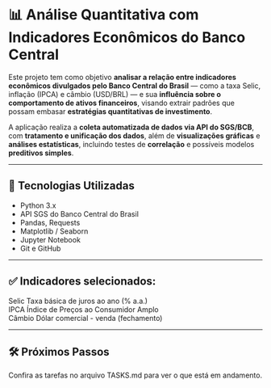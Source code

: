 # 📊 Análise Quantitativa com Indicadores Econômicos do Banco Central

Este projeto tem como objetivo **analisar a relação entre indicadores econômicos divulgados pelo Banco Central do Brasil** — como a taxa Selic, inflação (IPCA) e câmbio (USD/BRL) — e sua **influência sobre o comportamento de ativos financeiros**, visando extrair padrões que possam embasar **estratégias quantitativas de investimento**.

A aplicação realiza a **coleta automatizada de dados via API do SGS/BCB**, com **tratamento e unificação dos dados**, além de **visualizações gráficas** e **análises estatísticas**, incluindo testes de **correlação** e possíveis modelos **preditivos simples**.

---

## 🚀 Tecnologias Utilizadas

- Python 3.x
- API SGS do Banco Central do Brasil
- Pandas, Requests
- Matplotlib / Seaborn
- Jupyter Notebook
- Git e GitHub

---
## ✅ Indicadores selecionados:

Selic	Taxa básica de juros ao ano (% a.a.)	
IPCA	Índice de Preços ao Consumidor Amplo	
Câmbio	Dólar comercial - venda (fechamento)

---

## 🛠 Próximos Passos
Confira as tarefas no arquivo TASKS.md para ver o que está em andamento.

